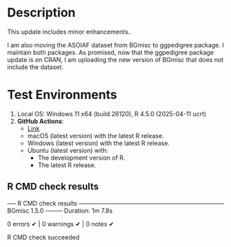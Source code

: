 
# Description

This update includes minor enhancements..

I am also moving the ASOIAF dataset from BGmisc to ggpedigree package. I maintain both packages. As promised, now that the ggpedigree package update is on CRAN, I am uploading the new version of BGmisc that does not include the dataset. 

# Test Environments

1. Local OS: Windows 11 x64 (build 26120), R 4.5.0 (2025-04-11 ucrt)
2. **GitHub Actions**:  
    - [Link](https://github.com/R-Computing-Lab/BGmisc/actions/runs/15559609383)
    - macOS (latest version) with the latest R release.
    - Windows (latest version) with the latest R release.
    - Ubuntu (latest version) with:
        - The development version of R.
        - The latest R release.

        
## R CMD check results


── R CMD check results ────────────────────────────────── BGmisc 1.5.0 ────
Duration: 1m 7.8s

0 errors ✔ | 0 warnings ✔ | 0 notes ✔

R CMD check succeeded
